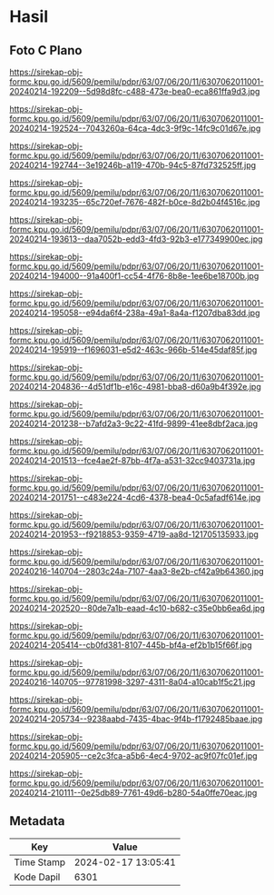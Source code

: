 # Hasil

## Foto C Plano

https://sirekap-obj-formc.kpu.go.id/5609/pemilu/pdpr/63/07/06/20/11/6307062011001-20240214-192209--5d98d8fc-c488-473e-bea0-eca861ffa9d3.jpg

https://sirekap-obj-formc.kpu.go.id/5609/pemilu/pdpr/63/07/06/20/11/6307062011001-20240214-192524--7043260a-64ca-4dc3-9f9c-14fc9c01d67e.jpg

https://sirekap-obj-formc.kpu.go.id/5609/pemilu/pdpr/63/07/06/20/11/6307062011001-20240214-192744--3e19246b-a119-470b-94c5-87fd732525ff.jpg

https://sirekap-obj-formc.kpu.go.id/5609/pemilu/pdpr/63/07/06/20/11/6307062011001-20240214-193235--65c720ef-7676-482f-b0ce-8d2b04f4516c.jpg

https://sirekap-obj-formc.kpu.go.id/5609/pemilu/pdpr/63/07/06/20/11/6307062011001-20240214-193613--daa7052b-edd3-4fd3-92b3-e177349900ec.jpg

https://sirekap-obj-formc.kpu.go.id/5609/pemilu/pdpr/63/07/06/20/11/6307062011001-20240214-194000--91a400f1-cc54-4f76-8b8e-1ee6be18700b.jpg

https://sirekap-obj-formc.kpu.go.id/5609/pemilu/pdpr/63/07/06/20/11/6307062011001-20240214-195058--e94da6f4-238a-49a1-8a4a-f1207dba83dd.jpg

https://sirekap-obj-formc.kpu.go.id/5609/pemilu/pdpr/63/07/06/20/11/6307062011001-20240214-195919--f1696031-e5d2-463c-966b-514e45daf85f.jpg

https://sirekap-obj-formc.kpu.go.id/5609/pemilu/pdpr/63/07/06/20/11/6307062011001-20240214-204836--4d51df1b-e16c-4981-bba8-d60a9b4f392e.jpg

https://sirekap-obj-formc.kpu.go.id/5609/pemilu/pdpr/63/07/06/20/11/6307062011001-20240214-201238--b7afd2a3-9c22-41fd-9899-41ee8dbf2aca.jpg

https://sirekap-obj-formc.kpu.go.id/5609/pemilu/pdpr/63/07/06/20/11/6307062011001-20240214-201513--fce4ae2f-87bb-4f7a-a531-32cc9403731a.jpg

https://sirekap-obj-formc.kpu.go.id/5609/pemilu/pdpr/63/07/06/20/11/6307062011001-20240214-201751--c483e224-4cd6-4378-bea4-0c5afadf614e.jpg

https://sirekap-obj-formc.kpu.go.id/5609/pemilu/pdpr/63/07/06/20/11/6307062011001-20240214-201953--f9218853-9359-4719-aa8d-121705135933.jpg

https://sirekap-obj-formc.kpu.go.id/5609/pemilu/pdpr/63/07/06/20/11/6307062011001-20240216-140704--2803c24a-7107-4aa3-8e2b-cf42a9b64360.jpg

https://sirekap-obj-formc.kpu.go.id/5609/pemilu/pdpr/63/07/06/20/11/6307062011001-20240214-202520--80de7a1b-eaad-4c10-b682-c35e0bb6ea6d.jpg

https://sirekap-obj-formc.kpu.go.id/5609/pemilu/pdpr/63/07/06/20/11/6307062011001-20240214-205414--cb0fd381-8107-445b-bf4a-ef2b1b15f66f.jpg

https://sirekap-obj-formc.kpu.go.id/5609/pemilu/pdpr/63/07/06/20/11/6307062011001-20240216-140705--97781998-3297-4311-8a04-a10cab1f5c21.jpg

https://sirekap-obj-formc.kpu.go.id/5609/pemilu/pdpr/63/07/06/20/11/6307062011001-20240214-205734--9238aabd-7435-4bac-9f4b-f1792485baae.jpg

https://sirekap-obj-formc.kpu.go.id/5609/pemilu/pdpr/63/07/06/20/11/6307062011001-20240214-205905--ce2c3fca-a5b6-4ec4-9702-ac9f07fc01ef.jpg

https://sirekap-obj-formc.kpu.go.id/5609/pemilu/pdpr/63/07/06/20/11/6307062011001-20240214-210111--0e25db89-7761-49d6-b280-54a0ffe70eac.jpg


## Metadata

| Key        | Value               |
| ---------- | ------------------- |
| Time Stamp | 2024-02-17 13:05:41 |
| Kode Dapil | 6301                |



